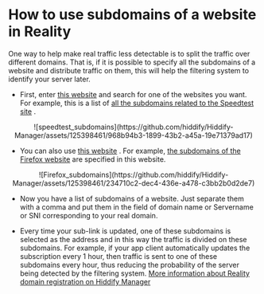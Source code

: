 <div dir="ltr" markdown="1">


# How to use subdomains of a website in Reality

One way to help make real traffic less detectable is to split the traffic over different domains. That is, if it is possible to specify all the subdomains of a website and distribute traffic on them, this will help the filtering system to identify your server later.

- First, enter [this website](https://subdomainfinder.c99.nl/) and search for one of the websites you want. For example, this is a list of [all the subdomains related to the Speedtest site](https://subdomainfinder.c99.nl/scans/2023-11-20/speedtest.net) .

<div align=center markdown=1>
![speedtest_subdomains](https://github.com/hiddify/Hiddify-Manager/assets/125398461/968b94b3-1899-43b2-a45a-19e71379ad17)

</div>

- You can also use [this website](https://crt.sh/) . For example, [the subdomains of the Firefox website](https://crt.sh/?q=mozilla.org) are specified in this website.

<div align=center markdown=1>
![Firefox_subdomains](https://github.com/hiddify/Hiddify-Manager/assets/125398461/234710c2-dec4-436e-a478-c3bb2b0d2de7)


</div>

- Now you have a list of subdomains of a website. Just separate them with a comma and put them in the field of domain name or Servername or SNI corresponding to your real domain.

- Every time your sub-link is updated, one of these subdomains is selected as the address and in this way the traffic is divided on these subdomains. For example, if your app client automatically updates the subscription every 1 hour, then traffic is sent to one of these subdomains every hour, thus reducing the probability of the server being detected by the filtering system. [More information about Reality domain registration on Hiddify Manager](https://github.com/hiddify/Hiddify-Manager/wiki/How-to-use-Reality-on-Hiddify)